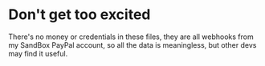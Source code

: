 # Don't get too excited

There's no money or credentials in these files, they are all webhooks from my SandBox PayPal account,
so all the data is meaningless, but other devs may find it useful.
